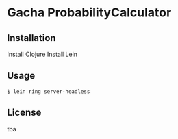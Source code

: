 # Gacha ProbabilityCalculator

## Installation

Install Clojure
Install Lein

## Usage

    $ lein ring server-headless

## License
tba  
